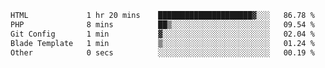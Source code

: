 
<!--START_SECTION:waka-->

```txt
HTML             1 hr 20 mins    █████████████████████▓░░░   86.78 %
PHP              8 mins          ██▒░░░░░░░░░░░░░░░░░░░░░░   09.54 %
Git Config       1 min           ▓░░░░░░░░░░░░░░░░░░░░░░░░   02.04 %
Blade Template   1 min           ▒░░░░░░░░░░░░░░░░░░░░░░░░   01.24 %
Other            0 secs          ░░░░░░░░░░░░░░░░░░░░░░░░░   00.19 %
```

<!--END_SECTION:waka-->
